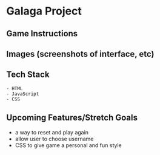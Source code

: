 # Galaga Project





## Game Instructions





## Images (screenshots of interface, etc)






## Tech Stack

    - HTML
    - JavaScript
    - CSS



## Upcoming Features/Stretch Goals

 - a way to reset and play again
 - allow user to choose username
 - CSS to give game a personal and fun style
